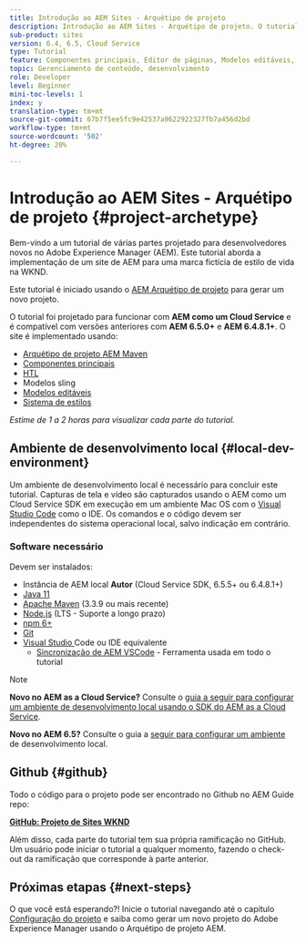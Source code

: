 ```yaml
---
title: Introdução ao AEM Sites - Arquétipo de projeto
description: Introdução ao AEM Sites - Arquétipo de projeto. O tutorial WKND é um tutorial em várias partes projetado para desenvolvedores novos no Adobe Experience Manager. O tutorial aborda a implementação de um site de AEM para uma marca fictícia de estilo de vida, a WKND. O tutorial aborda tópicos fundamentais como configuração de projeto, arquétipos de maven, Componentes principais, Modelos editáveis, bibliotecas de clientes e desenvolvimento de componentes.
sub-product: sites
version: 6.4, 6.5, Cloud Service
type: Tutorial
feature: Componentes principais, Editor de páginas, Modelos editáveis, Arquétipo de projeto AEM
topic: Gerenciamento de conteúdo, desenvolvimento
role: Developer
level: Beginner
mini-toc-levels: 1
index: y
translation-type: tm+mt
source-git-commit: 67b7f5ee5fc9e42537a9622922327fb7a456d2bd
workflow-type: tm+mt
source-wordcount: '502'
ht-degree: 20%

---
```



# Introdução ao AEM Sites - Arquétipo de projeto {#project-archetype}

Bem-vindo a um tutorial de várias partes projetado para desenvolvedores novos no Adobe Experience Manager (AEM). Este tutorial aborda a implementação de um site de AEM para uma marca fictícia de estilo de vida na WKND.

Este tutorial é iniciado usando o [AEM Arquétipo de projeto](https://experienceleague.adobe.com/docs/experience-manager-core-components/using/developing/archetype/overview.html) para gerar um novo projeto.

O tutorial foi projetado para funcionar com **AEM como um Cloud Service** e é compatível com versões anteriores com **AEM 6.5.0+** e **AEM 6.4.8.1+**. O site é implementado usando:

* [Arquétipo de projeto AEM Maven](https://docs.adobe.com/content/help/pt-BR/experience-manager-core-components/using/developing/archetype/overview.html)
* [Componentes principais](https://docs.adobe.com/content/help/pt-BR/experience-manager-core-components/using/introduction.html)
* [HTL](https://docs.adobe.com/content/help/en/experience-manager-htl/using/getting-started/getting-started.html)
* Modelos sling
* [Modelos editáveis](https://docs.adobe.com/content/help/en/experience-manager-learn/sites/page-authoring/template-editor-feature-video-use.html)
* [Sistema de estilos](https://docs.adobe.com/content/help/en/experience-manager-learn/sites/page-authoring/style-system-feature-video-use.html)

*Estime de 1 a 2 horas para visualizar cada parte do tutorial.*

## Ambiente de desenvolvimento local {#local-dev-environment}

Um ambiente de desenvolvimento local é necessário para concluir este tutorial. Capturas de tela e vídeo são capturados usando o AEM como um Cloud Service SDK em execução em um ambiente Mac OS com o [Visual Studio Code](https://code.visualstudio.com/) como o IDE. Os comandos e o código devem ser independentes do sistema operacional local, salvo indicação em contrário.

### Software necessário

Devem ser instalados:

* Instância de AEM local **Autor** (Cloud Service SDK, 6.5.5+ ou 6.4.8.1+)
* [Java 11](https://downloads.experiencecloud.adobe.com/content/software-distribution/en/general.html)
* [Apache Maven](https://maven.apache.org/) (3.3.9 ou mais recente)
* [Node.js](https://nodejs.org/en/)  (LTS - Suporte a longo prazo)
* [npm 6+](https://www.npmjs.com/)
* [Git](https://git-scm.com/)
* [Visual Studio ](https://code.visualstudio.com/) Code ou IDE equivalente
   * [Sincronização de AEM VSCode](https://marketplace.visualstudio.com/items?itemName=yamato-ltd.vscode-aem-sync)  - Ferramenta usada em todo o tutorial

>[!NOTE]
>
> **Novo no AEM as a Cloud Service?** Consulte o [guia a seguir para configurar um ambiente de desenvolvimento local usando o SDK do AEM as a Cloud Service](https://docs.adobe.com/content/help/en/experience-manager-learn/cloud-service/local-development-environment-set-up/overview.html).
>
> **Novo no AEM 6.5?** Consulte o guia a  [seguir para configurar um ambiente](https://docs.adobe.com/content/help/en/experience-manager-learn/foundation/development/set-up-a-local-aem-development-environment.html) de desenvolvimento local.

## Github {#github}

Todo o código para o projeto pode ser encontrado no Github no AEM Guide repo:

**[GitHub: Projeto de Sites WKND](https://github.com/adobe/aem-guides-wknd)**

Além disso, cada parte do tutorial tem sua própria ramificação no GitHub. Um usuário pode iniciar o tutorial a qualquer momento, fazendo o check-out da ramificação que corresponde à parte anterior.

## Próximas etapas {#next-steps}

O que você está esperando?! Inicie o tutorial navegando até o capítulo [Configuração do projeto](project-setup.md) e saiba como gerar um novo projeto do Adobe Experience Manager usando o Arquétipo de projeto AEM.
